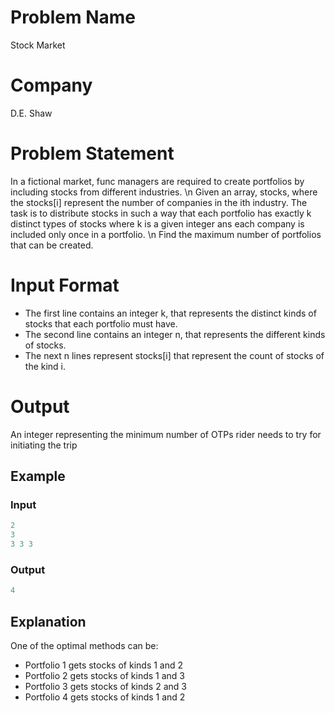 
# Problem Name
Stock Market

# Company
D.E. Shaw

# Problem Statement
In a fictional market, func managers are required to create portfolios by including stocks from different industries. \n
Given an array, stocks, where the stocks[i] represent the number of companies in the ith industry. The task is to distribute stocks in such a way that each portfolio has exactly k distinct types of stocks where k is a given integer ans each company is included only once in a portfolio. \n
Find the maximum number of portfolios that can be created.

# Input Format
- The first line contains an integer k, that represents the distinct kinds of stocks that each portfolio must have.
- The second line contains an integer n, that represents the different kinds of stocks.
- The next n lines represent stocks[i] that represent the count of stocks of the kind i.
  
# Output
An integer representing the minimum number of OTPs rider needs to try for initiating the trip

## Example

### Input
```cpp
2
3
3 3 3
```

### Output
```cpp
4
```

## Explanation
One of the optimal methods can be:
- Portfolio 1 gets stocks of kinds 1 and 2
- Portfolio 2 gets stocks of kinds 1 and 3
- Portfolio 3 gets stocks of kinds 2 and 3
- Portfolio 4 gets stocks of kinds 1 and 2
